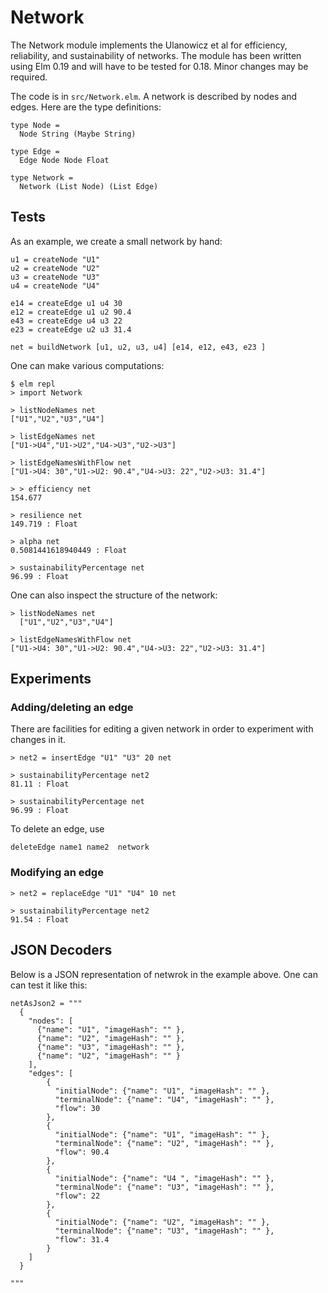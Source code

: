 

# Network

The Network module implements the Ulanowicz et al for 
efficiency, reliability, and sustainability of networks.
The module has been written using Elm 0.19 and will
have to be tested for 0.18. Minor changes may be required.

The code is in `src/Network.elm`.  A network is described
by nodes and edges. Here are the type definitions:

```
type Node =
  Node String (Maybe String)

type Edge =
  Edge Node Node Float

type Network =
  Network (List Node) (List Edge)
```


## Tests

As an example,  we create a small network by hand:

```
u1 = createNode "U1"
u2 = createNode "U2"
u3 = createNode "U3"
u4 = createNode "U4"

e14 = createEdge u1 u4 30
e12 = createEdge u1 u2 90.4
e43 = createEdge u4 u3 22
e23 = createEdge u2 u3 31.4

net = buildNetwork [u1, u2, u3, u4] [e14, e12, e43, e23 ]
```

One can make various computations:

```
$ elm repl 
> import Network 

> listNodeNames net
["U1","U2","U3","U4"]

> listEdgeNames net
["U1->U4","U1->U2","U4->U3","U2->U3"]

> listEdgeNamesWithFlow net
["U1->U4: 30","U1->U2: 90.4","U4->U3: 22","U2->U3: 31.4"]

> > efficiency net
154.677

> resilience net
149.719 : Float

> alpha net
0.5081441618940449 : Float

> sustainabilityPercentage net 
96.99 : Float
```

 
One can also inspect the structure of the network:

```
> listNodeNames net
  ["U1","U2","U3","U4"]

> listEdgeNamesWithFlow net
["U1->U4: 30","U1->U2: 90.4","U4->U3: 22","U2->U3: 31.4"]
```

## Experiments


### Adding/deleting an edge 


There are facilities for editing a given network in 
order to experiment with changes in it. 

```
> net2 = insertEdge "U1" "U3" 20 net

> sustainabilityPercentage net2
81.11 : Float

> sustainabilityPercentage net
96.99 : Float
```

To delete an edge, use 

```
deleteEdge name1 name2  network 
```


### Modifying an edge  

```
> net2 = replaceEdge "U1" "U4" 10 net

> sustainabilityPercentage net2
91.54 : Float
```


## JSON Decoders

Below is a JSON representation of netwrok 
in the example above.  One can can test it like this:



```
netAsJson2 = """
  {
    "nodes": [
      {"name": "U1", "imageHash": "" }, 
      {"name": "U2", "imageHash": "" },
      {"name": "U3", "imageHash": "" }, 
      {"name": "U2", "imageHash": "" }
    ], 
    "edges": [
        {
          "initialNode": {"name": "U1", "imageHash": "" }, 
          "terminalNode": {"name": "U4", "imageHash": "" },
          "flow": 30
        },
        {
          "initialNode": {"name": "U1", "imageHash": "" }, 
          "terminalNode": {"name": "U2", "imageHash": "" },
          "flow": 90.4
        },
        {
          "initialNode": {"name": "U4 ", "imageHash": "" }, 
          "terminalNode": {"name": "U3", "imageHash": "" },
          "flow": 22
        },
        {
          "initialNode": {"name": "U2", "imageHash": "" }, 
          "terminalNode": {"name": "U3", "imageHash": "" },
          "flow": 31.4
        }
    ]
  }

"""
```